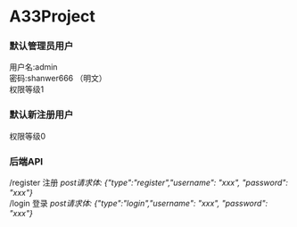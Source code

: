 # A33Project 
### 默认管理员用户  
用户名:admin  
密码:shanwer666 （明文）  
权限等级1  
### 默认新注册用户  
权限等级0  
### 后端API  
/register 注册  _post请求体: {"type":"register","username": "xxx", "password": "xxx"}_  
/login 登录  _post请求体: {"type":"login","username": "xxx", "password": "xxx"}_  
